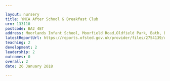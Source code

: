 ```yaml
---

layout: nursery
title: YMCA After School & Breakfast Club
urn: 133110
postcode: BA2 4ET
address: Moorlands Infant School, Moorfield Road,Oldfield Park, Bath, BA2 4ET
latestReportUrl: https://reports.ofsted.gov.uk/provider/files/2754139/urn/133110.pdf
teaching: 2
development: 2
leadership: 2
outcomes: 0
overall: 2
date: 26 January 2018

---
```

